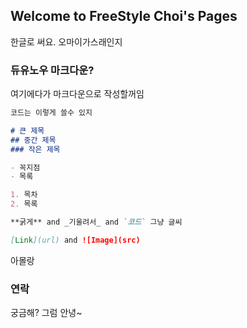 ## Welcome to FreeStyle Choi's Pages

한글로 써요. 오마이가스래인지

### 듀유노우 마크다운?

여기에다가 마크다운으로 작성할꺼임

```markdown
코드는 이렇게 쓸수 있지

# 큰 제목
## 중간 제목
### 작은 제목

- 꼭지점
- 목록

1. 목차
2. 목록

**굵게** and _기울려서_ and `코드` 그냥 글씨

[Link](url) and ![Image](src)
```

아몰랑


### 연락

궁금해? 그럼 안녕~
